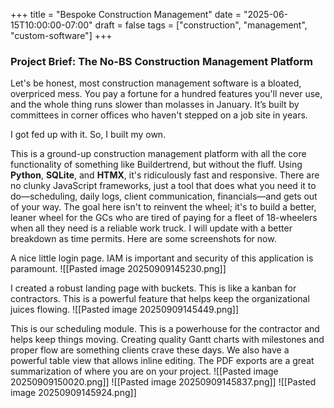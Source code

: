 +++
title = "Bespoke Construction Management"
date = "2025-06-15T10:00:00-07:00"
draft = false
tags = ["construction", "management", "custom-software"]
+++

### Project Brief: The No-BS Construction Management Platform

Let's be honest, most construction management software is a bloated, overpriced mess. You pay a fortune for a hundred features you'll never use, and the whole thing runs slower than molasses in January. It’s built by committees in corner offices who haven't stepped on a job site in years.

I got fed up with it. So, I built my own.

This is a ground-up construction management platform with all the core functionality of something like Buildertrend, but without the fluff. Using **Python**, **SQLite**, and **HTMX**, it's ridiculously fast and responsive. There are no clunky JavaScript frameworks, just a tool that does what you need it to do—scheduling, daily logs, client communication, financials—and gets out of your way. The goal here isn't to reinvent the wheel; it's to build a better, leaner wheel for the GCs who are tired of paying for a fleet of 18-wheelers when all they need is a reliable work truck. I will update with a better breakdown as time permits. Here are some screenshots for now. 

A nice little login page. IAM is important and security of this application is paramount. 
![[Pasted image 20250909145230.png]]

I created a robust landing page with buckets. This is like a kanban for contractors. This is a powerful feature that helps keep the organizational juices flowing. 
![[Pasted image 20250909145449.png]]

This is our scheduling module. This is a powerhouse for the contractor and helps keep things moving. Creating quality Gantt charts with milestones and proper flow are something clients crave these days. We also have a powerful table view that allows inline editing. The PDF exports are a great summarization of where you are on your project. 
![[Pasted image 20250909150020.png]] 
![[Pasted image 20250909145837.png]]
![[Pasted image 20250909145924.png]]